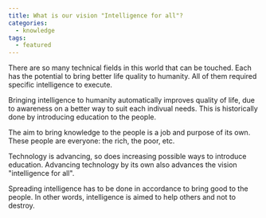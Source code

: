```yaml
---
title: What is our vision "Intelligence for all"?
categories:
  - knowledge
tags:
  - featured
---
```


There are so many technical fields in this world that can be touched. Each has the potential to bring better life quality to humanity. All of them required specific intelligence to execute.

Bringing intelligence to humanity automatically improves quality of life, due to awareness on a better way to suit each indivual needs. This is historically done by introducing education to the people.

The aim to bring knowledge to the people is a job and purpose of its own. These people are everyone: the rich, the poor, etc.

Technology is advancing, so does increasing possible ways to introduce education. Advancing technology by its own also advances the vision "intelligence for all".

Spreading intelligence has to be done in accordance to bring good to the people. In other words, intelligence is aimed to help others and not to destroy.
